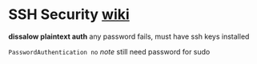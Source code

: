 SSH Security
[wiki](https://help.ubuntu.com/community/SSH/OpenSSH/Configuring)
==

__dissalow plaintext auth__
any password fails, must have ssh keys installed

`PasswordAuthentication no`
_note_ still need password for sudo


